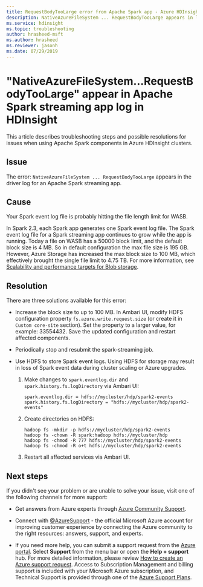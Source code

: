 ```yaml
---
title: RequestBodyTooLarge error from Apache Spark app - Azure HDInsight
description: NativeAzureFileSystem ... RequestBodyTooLarge appears in log for Apache Spark streaming app in Azure HDInsight
ms.service: hdinsight
ms.topic: troubleshooting
author: hrasheed-msft
ms.author: hrasheed
ms.reviewer: jasonh
ms.date: 07/29/2019
---
```


# "NativeAzureFileSystem...RequestBodyTooLarge" appear in Apache Spark streaming app log in HDInsight

This article describes troubleshooting steps and possible resolutions for issues when using Apache Spark components in Azure HDInsight clusters.

## Issue

The error: `NativeAzureFileSystem ... RequestBodyTooLarge` appears in the driver log for an Apache Spark streaming app.

## Cause

Your Spark event log file is probably hitting the file length limit for WASB.

In Spark 2.3, each Spark app generates one Spark event log file. The Spark event log file for a Spark streaming app continues to grow while the app is running. Today a file on WASB has a 50000 block limit, and the default block size is 4 MB. So in default configuration the max file size is 195 GB. However, Azure Storage has increased the max block size to 100 MB, which effectively brought the single file limit to 4.75 TB. For more information, see [Scalability and performance targets for Blob storage](../../storage/blobs/scalability-targets.md).

## Resolution

There are three solutions available for this error:

* Increase the block size to up to 100 MB. In Ambari UI, modify HDFS configuration property `fs.azure.write.request.size` (or create it in `Custom core-site` section). Set the property to a larger value, for example: 33554432. Save the updated configuration and restart affected components.

* Periodically stop and resubmit the spark-streaming job.

* Use HDFS to store Spark event logs. Using HDFS for storage may result in loss of Spark event data during cluster scaling or Azure upgrades.

    1. Make changes to `spark.eventlog.dir` and `spark.history.fs.logDirectory` via Ambari UI:

        ```
        spark.eventlog.dir = hdfs://mycluster/hdp/spark2-events
        spark.history.fs.logDirectory = "hdfs://mycluster/hdp/spark2-events"
        ```

    1. Create directories on HDFS:

        ```
        hadoop fs -mkdir -p hdfs://mycluster/hdp/spark2-events
        hadoop fs -chown -R spark:hadoop hdfs://mycluster/hdp
        hadoop fs -chmod -R 777 hdfs://mycluster/hdp/spark2-events
        hadoop fs -chmod -R o+t hdfs://mycluster/hdp/spark2-events
        ```

    1. Restart all affected services via Ambari UI.

## Next steps

If you didn't see your problem or are unable to solve your issue, visit one of the following channels for more support:

* Get answers from Azure experts through [Azure Community Support](https://azure.microsoft.com/support/community/).

* Connect with [@AzureSupport](https://twitter.com/azuresupport) - the official Microsoft Azure account for improving customer experience by connecting the Azure community to the right resources: answers, support, and experts.

* If you need more help, you can submit a support request from the [Azure portal](https://portal.azure.com/?#blade/Microsoft_Azure_Support/HelpAndSupportBlade/). Select **Support** from the menu bar or open the **Help + support** hub. For more detailed information, please review [How to create an Azure support request](../../azure-portal/supportability/how-to-create-azure-support-request.md). Access to Subscription Management and billing support is included with your Microsoft Azure subscription, and Technical Support is provided through one of the [Azure Support Plans](https://azure.microsoft.com/support/plans/).